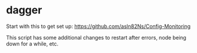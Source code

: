 # dagger

Start with this to get set up: https://github.com/asln82Ns/Config-Monitoring 

This script has some additional changes to restart after errors, node being down for a while, etc.

